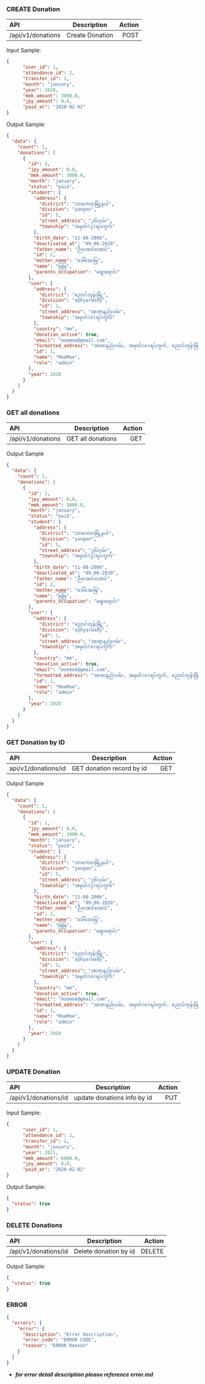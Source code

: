 ﻿### CREATE Donation
| API      | Description | Action     |
| :---        |    :----:   |          ---: |
| /api/v1/donations     | Create Donation    | POST   |

Input Sample:
```json
{
      "user_id": 1,
      "attendance_id": 2,
      "transfer_id": 1,
      "month": "january",
      "year": 2020,
      "mmk_amount": 3000.0,
      "jpy_amount": 0.0,
      "paid_at": "2020-02-02"
}
```
Output Sample:
```json
{
  "data": {
    "count": 1, 
    "donations": [
      {
        "id": 3, 
        "jpy_amount": 0.0, 
        "mmk_amount": 3000.0, 
        "month": "january", 
        "status": "paid", 
        "student": {
          "address": {
            "district": "သာကေတမြို့နယ်", 
            "division": "yangon", 
            "id": 5, 
            "street_address": "၃၆လမ်း", 
            "township": "အမှတ်(၄)ရပ်ကွက်"
          }, 
          "birth_date": "11-08-2006", 
          "deactivated_at": "09-06-2020", 
          "father_name": "ဉီးအောင်အောင်", 
          "id": 2, 
          "mother_name": "ဒေါ်အေးမြ", 
          "name": "မြမြ", 
          "parents_occupation": "ဈေးရောင်း"
        }, 
        "user": {
          "address": {
            "district": "ညောင်တုန်းမြို့", 
            "division": "ayeyarwady", 
            "id": 1, 
            "street_address": "အာဇာနည်လမ်း", 
            "township": "အမှတ်(၈)ရပ်ကွက်"
          }, 
          "country": "mm", 
          "donation_active": true, 
          "email": "moemoe@gmail.com", 
          "formatted_address": "အာဇာနည်လမ်း, အမှတ်(၈)ရပ်ကွက်, ညောင်တုန်းမြို့, ayeyarwady", 
          "id": 1, 
          "name": "MoeMoe", 
          "role": "admin"
        }, 
        "year": 2020
      }
    ]
  }
}

```

### GET all donations
| API      | Description | Action     |
| :---        |    :----:   |          ---: |
| /api/v1/donations     | GET all donations      | GET   |

Output Sample
```json
{
  "data": {
    "count": 1, 
    "donations": [
      {
        "id": 1, 
        "jpy_amount": 0.0, 
        "mmk_amount": 3000.0, 
        "month": "january", 
        "status": "paid", 
        "student": {
          "address": {
            "district": "သာကေတမြို့နယ်", 
            "division": "yangon", 
            "id": 5, 
            "street_address": "၃၆လမ်း", 
            "township": "အမှတ်(၄)ရပ်ကွက်"
          }, 
          "birth_date": "11-08-2006", 
          "deactivated_at": "09-06-2020", 
          "father_name": "ဉီးအောင်အောင်", 
          "id": 2, 
          "mother_name": "ဒေါ်အေးမြ", 
          "name": "မြမြ", 
          "parents_occupation": "ဈေးရောင်း"
        }, 
        "user": {
          "address": {
            "district": "ညောင်တုန်းမြို့", 
            "division": "ayeyarwady", 
            "id": 1, 
            "street_address": "အာဇာနည်လမ်း", 
            "township": "အမှတ်(၈)ရပ်ကွက်"
          }, 
          "country": "mm", 
          "donation_active": true, 
          "email": "moemoe@gmail.com", 
          "formatted_address": "အာဇာနည်လမ်း, အမှတ်(၈)ရပ်ကွက်, ညောင်တုန်းမြို့, ayeyarwady", 
          "id": 1, 
          "name": "MoeMoe", 
          "role": "admin"
        }, 
        "year": 2020
      }
    ]
  }
}
```

### GET Donation by ID
| API      | Description | Action     |
| :---        |    :----:   |          ---: |
| api/v1/donations/id     | GET donation record by id    | GET   |

Output Sample
```json
{
  "data": {
    "count": 1, 
    "donations": [
      {
        "id": 1, 
        "jpy_amount": 0.0, 
        "mmk_amount": 3000.0, 
        "month": "january", 
        "status": "paid", 
        "student": {
          "address": {
            "district": "သာကေတမြို့နယ်", 
            "division": "yangon", 
            "id": 5, 
            "street_address": "၃၆လမ်း", 
            "township": "အမှတ်(၄)ရပ်ကွက်"
          }, 
          "birth_date": "11-08-2006", 
          "deactivated_at": "09-06-2020", 
          "father_name": "ဉီးအောင်အောင်", 
          "id": 2, 
          "mother_name": "ဒေါ်အေးမြ", 
          "name": "မြမြ", 
          "parents_occupation": "ဈေးရောင်း"
        }, 
        "user": {
          "address": {
            "district": "ညောင်တုန်းမြို့", 
            "division": "ayeyarwady", 
            "id": 1, 
            "street_address": "အာဇာနည်လမ်း", 
            "township": "အမှတ်(၈)ရပ်ကွက်"
          }, 
          "country": "mm", 
          "donation_active": true, 
          "email": "moemoe@gmail.com", 
          "formatted_address": "အာဇာနည်လမ်း, အမှတ်(၈)ရပ်ကွက်, ညောင်တုန်းမြို့, ayeyarwady", 
          "id": 1, 
          "name": "MoeMoe", 
          "role": "admin"
        }, 
        "year": 2020
      }
    ]
  }
}
```

### UPDATE Donation
| API      | Description | Action     |
| :---        |    :----:   |          ---: |
| /api/v1/donations/id     | update donations info by id     | PUT  |

Input Sample:
```json
{
      "user_id": 1,
      "attendance_id": 2,
      "transfer_id": 1,
      "month": "january",
      "year": 2021,
      "mmk_amount": 6000.0,
      "jpy_amount": 0.0,
      "paid_at": "2020-02-02"
}
```

Output Sample:
```json
{
  "status": true
}
```

### DELETE Donations
| API      | Description | Action     |
| :---        |    :----:   |          ---: |
| /api/v1/donations/id     | Delete donation by id     | DELETE  |

Output Sample:
```json
{
  "status": true
}
```

### ERROR 
```json
{
  "errors": {
    "error": {
      "description": "Error Description",
      "error_code": "ERROR CODE",
      "reason": "ERROR Reason"
    }
  }
}
```
- ***for error detail description please reference error.md***
